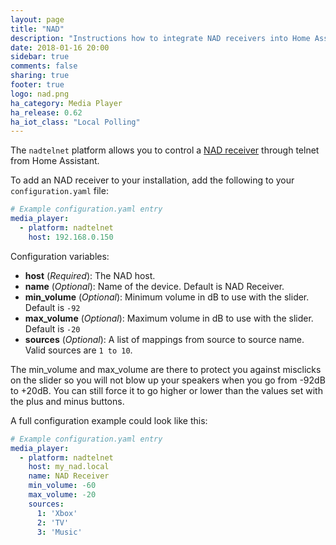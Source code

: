 ```yaml
---
layout: page
title: "NAD"
description: "Instructions how to integrate NAD receivers into Home Assistant."
date: 2018-01-16 20:00
sidebar: true
comments: false
sharing: true
footer: true
logo: nad.png
ha_category: Media Player
ha_release: 0.62
ha_iot_class: "Local Polling"
---
```



The `nadtelnet` platform allows you to control a [NAD receiver](http://nadelectronics.com) through telnet from Home Assistant.

To add an NAD receiver to your installation, add the following to your `configuration.yaml` file:

```yaml
# Example configuration.yaml entry
media_player:
  - platform: nadtelnet
    host: 192.168.0.150
```

Configuration variables:

- **host** (*Required*): The NAD host.
- **name** (*Optional*): Name of the device. Default is NAD Receiver.
- **min_volume** (*Optional*): Minimum volume in dB to use with the slider. Default is `-92`
- **max_volume** (*Optional*): Maximum volume in dB to use with the slider. Default is `-20`
- **sources** (*Optional*): A list of mappings from source to source name. Valid sources are `1 to 10`.

The min_volume and max_volume are there to protect you against misclicks on the slider so you will not blow up your speakers when you go from -92dB to +20dB. You can still force it to go higher or lower than the values set with the plus and minus buttons.

A full configuration example could look like this:

```yaml
# Example configuration.yaml entry
media_player:
  - platform: nadtelnet
    host: my_nad.local
    name: NAD Receiver
    min_volume: -60
    max_volume: -20
    sources:
      1: 'Xbox'
      2: 'TV'
      3: 'Music'
```
